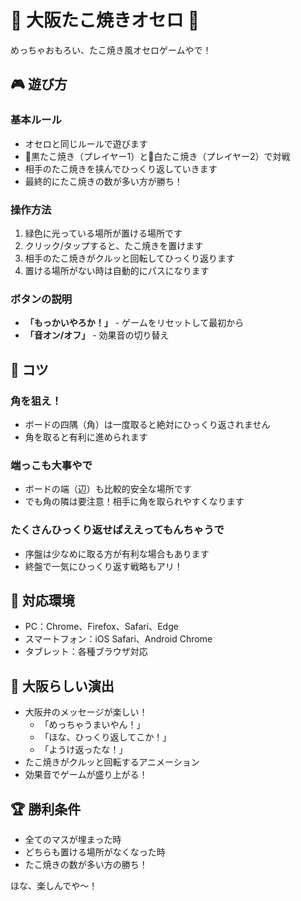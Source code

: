 # 🐙 大阪たこ焼きオセロ 🐙

めっちゃおもろい、たこ焼き風オセロゲームやで！

## 🎮 遊び方

### 基本ルール
- オセロと同じルールで遊びます
- 🍙黒たこ焼き（プレイヤー1）と🥟白たこ焼き（プレイヤー2）で対戦
- 相手のたこ焼きを挟んでひっくり返していきます
- 最終的にたこ焼きの数が多い方が勝ち！

### 操作方法
1. 緑色に光っている場所が置ける場所です
2. クリック/タップすると、たこ焼きを置けます
3. 相手のたこ焼きがクルッと回転してひっくり返ります
4. 置ける場所がない時は自動的にパスになります

### ボタンの説明
- **「もっかいやろか！」** - ゲームをリセットして最初から
- **「音オン/オフ」** - 効果音の切り替え

## 🎯 コツ

### 角を狙え！
- ボードの四隅（角）は一度取ると絶対にひっくり返されません
- 角を取ると有利に進められます

### 端っこも大事やで
- ボードの端（辺）も比較的安全な場所です
- でも角の隣は要注意！相手に角を取られやすくなります

### たくさんひっくり返せばええってもんちゃうで
- 序盤は少なめに取る方が有利な場合もあります
- 終盤で一気にひっくり返す戦略もアリ！

## 📱 対応環境

- PC：Chrome、Firefox、Safari、Edge
- スマートフォン：iOS Safari、Android Chrome
- タブレット：各種ブラウザ対応

## 🎪 大阪らしい演出

- 大阪弁のメッセージが楽しい！
  - 「めっちゃうまいやん！」
  - 「ほな、ひっくり返してこか！」
  - 「ようけ返ったな！」
- たこ焼きがクルッと回転するアニメーション
- 効果音でゲームが盛り上がる！

## 🏆 勝利条件

- 全てのマスが埋まった時
- どちらも置ける場所がなくなった時
- たこ焼きの数が多い方の勝ち！

ほな、楽しんでや〜！